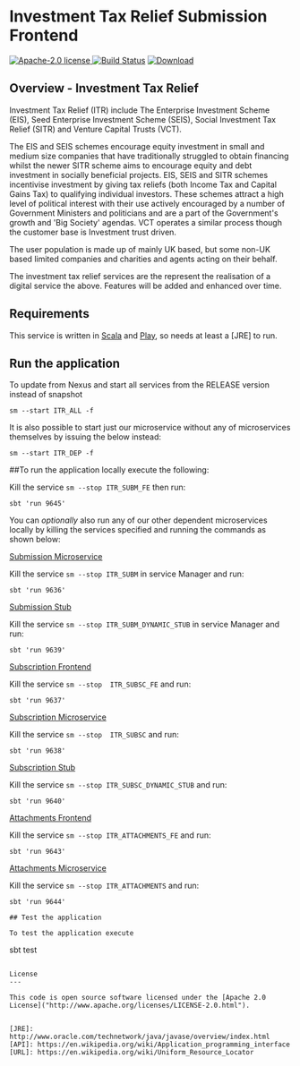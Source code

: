 # Investment Tax Relief Submission Frontend

[![Apache-2.0 license](http://img.shields.io/badge/license-Apache-brightgreen.svg)](http://www.apache.org/licenses/LICENSE-2.0.html)[
![Build Status](https://api.travis-ci.org/hmrc/investment-tax-relief-submission-cs-frontend.svg?branch=master)](https://travis-ci.org/hmrc/investment-tax-relief-submission-cs-frontend) [ ![Download](https://api.bintray.com/packages/hmrc/releases/investment-tax-relief-submission-cs-frontend/images/download.svg) ](https://bintray.com/hmrc/releases/investment-tax-relief-submission-cs-frontend/_latestVersion)


Overview - Investment Tax Relief 
--------------------------------

Investment Tax Relief (ITR) include The Enterprise Investment Scheme (EIS), Seed Enterprise Investment Scheme (SEIS), Social Investment Tax Relief (SITR) and Venture Capital Trusts (VCT). 

The EIS and SEIS schemes encourage equity investment in small and medium size companies that have traditionally struggled to obtain financing whilst the newer SITR scheme aims to encourage equity and debt investment in socially beneficial projects. EIS, SEIS and SITR schemes incentivise investment by giving tax reliefs (both Income Tax and Capital Gains Tax) to qualifying individual investors. These schemes attract a high level of political interest with their use actively encouraged by a number of Government Ministers and politicians and are a part of the Government's growth and 'Big Society' agendas. VCT operates a similar process though the customer base is Investment trust driven.

The user population is made up of mainly UK based, but some non-UK based limited companies and charities and agents acting on their behalf.

The investment tax relief services are the represent the realisation of a digital service the above.
Features will be added and enhanced over time.    
  

Requirements
------------

This service is written in [Scala](http://www.scala-lang.org/) and [Play](http://playframework.com/), so needs at least a [JRE] to run.


## Run the application


To update from Nexus and start all services from the RELEASE version instead of snapshot

```
sm --start ITR_ALL -f
```

It is also possible to start just our microservice without any of microservices themselves by issuing the below instead:
 
```
sm --start ITR_DEP -f
```

##To run the application locally execute the following:

Kill the service  ```sm --stop ITR_SUBM_FE``` then run:
```
sbt 'run 9645' 
```


You can _*optionally*_ also run any of our other dependent microservices locally by killing the services specified and running the commands as shown below:


[Submission Microservice](https://github.com/hmrc/investment-tax-relief-submission)

Kill the service  ```sm --stop ITR_SUBM``` in service Manager and run:
```
sbt 'run 9636'
```

[Submission Stub](https://github.com/hmrc/investment-tax-relief-submission-dynamic-stub/)


Kill the service ```sm --stop ITR_SUBM_DYNAMIC_STUB``` in service Manager and run:
```
sbt 'run 9639' 
```


[Subscription Frontend](https://github.com/hmrc/investment-tax-relief-subscription-frontend)

Kill the service ```sm --stop  ITR_SUBSC_FE``` and run:
```
sbt 'run 9637' 
```
  

[Subscription Microservice](https://github.com/hmrc/investment-tax-relief-subscription)
  
Kill the service ```sm --stop  ITR_SUBSC``` and run:
```
sbt 'run 9638'
```
  
[Subscription Stub](https://github.com/hmrc/investment-tax-relief-submission-dynamic-stub/)

Kill the service ```sm --stop ITR_SUBSC_DYNAMIC_STUB``` and run:  
```
sbt 'run 9640'
```

[Attachments Frontend](https://github.com/hmrc/investment-tax-relief-attachments-frontend)

Kill the service ```sm --stop ITR_ATTACHMENTS_FE``` and run:  
```
sbt 'run 9643'
```
  
[Attachments Microservice](https://github.com/hmrc/investment-tax-relief-attachments)

Kill the service ```sm --stop ITR_ATTACHMENTS``` and run:  
```
sbt 'run 9644'

## Test the application

To test the application execute

```
sbt test
```

License
---

This code is open source software licensed under the [Apache 2.0 License]("http://www.apache.org/licenses/LICENSE-2.0.html").


[JRE]: http://www.oracle.com/technetwork/java/javase/overview/index.html
[API]: https://en.wikipedia.org/wiki/Application_programming_interface
[URL]: https://en.wikipedia.org/wiki/Uniform_Resource_Locator

